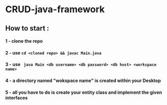 # CRUD-java-framework

## How to start : 

#### 1 - clone the repo
#### 2 - use ```cd <cloned repo> && javac Main.java```
#### 3 - use ``` java Main <db username> <db password> <db host> <workspace name>```

#### 4 - a directory named "wokspace name" is created within your Desktop
#### 5 - all you have to do is create your entity class and implement the given interfaces 
